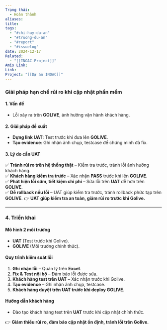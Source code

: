 ```yaml
---
Trạng thái:
  - Hoàn thành
aliases: 
title: 
tags:
  - "#chi-huy-du-an"
  - "#truong-du-an"
  - "#report"
  - "#issuelog"
date: 2024-12-17
Related:
  - "[[INOAC-Project]]"
Amis Link: 
Link: 
Project: "[[Dự án INOAC]]"
---
```

### **Giải pháp hạn chế rủi ro khi cập nhật phần mềm**

#### **1. Vấn đề**

- Lỗi xảy ra trên **GOLIVE**, ảnh hưởng vận hành khách hàng.

#### **2. Giải pháp đề xuất**

- **Dựng link UAT**: Test trước khi đưa lên **GOLIVE**.
- **Tạo evidence**: Ghi nhận ảnh chụp, testcase để chứng minh đã fix.

#### **3. Lý do cần UAT**

✅ **Tránh rủi ro trên hệ thống thật** – Kiểm tra trước, tránh lỗi ảnh hưởng khách hàng.  
✅ **Khách hàng kiểm tra trước** – Xác nhận **PASS** trước khi lên **GOLIVE**.  
✅ **Phát hiện lỗi sớm, tiết kiệm chi phí** – Sửa lỗi trên **UAT** dễ hơn trên **GOLIVE**.  
✅ **Dễ rollback nếu lỗi** – UAT giúp kiểm tra trước, tránh rollback phức tạp trên **GOLIVE**.
👉 **UAT giúp kiểm tra an toàn, giảm rủi ro trước khi Golive.**

---

### **4. Triển khai**

#### **Mô hình 2 môi trường**

- **UAT** (Test trước khi Golive).
- **GOLIVE** (Môi trường chính thức).

#### **Quy trình kiểm soát lỗi**

1. **Ghi nhận lỗi** – Quản lý trên **Excel**.
2. **Fix & Test nội bộ** – Đảm bảo lỗi được sửa.
3. **Khách hàng test trên UAT** – Xác nhận trước khi Golive.
4. **Tạo evidence** – Ghi nhận ảnh chụp, testcase.
5. **Khách hàng duyệt trên UAT trước khi deploy GOLIVE**.

#### **Hướng dẫn khách hàng**

- Đào tạo khách hàng test trên **UAT** trước khi cập nhật chính thức.

👉 **Giảm thiểu rủi ro, đảm bảo cập nhật ổn định, tránh lỗi trên Golive.**